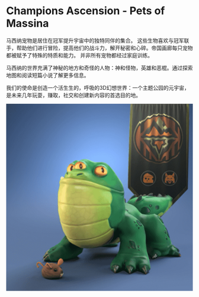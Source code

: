 # Champions Ascension - Pets of Massina

马西纳宠物是居住在冠军提升宇宙中的独特同伴的集合。 这些生物喜欢与冠军联手，帮助他们进行冒险，提高他们的战斗力，解开秘密和心碎。帝国画廊每只宠物都被赋予了特殊的特质和能力。 并非所有宠物都经过家庭训练。

马西纳的世界充满了神秘的地方和奇怪的人物：神和怪物，英雄和恶棍。通过探索地图和阅读短篇小说了解更多信息。

我们的使命是创造一个活生生的，呼吸的3D幻想世界：一个主题公园的元宇宙，是未来几年玩耍，赚取，社交和创建新内容的首选目的地。

![nft](微信截图_20220902113116.png)
